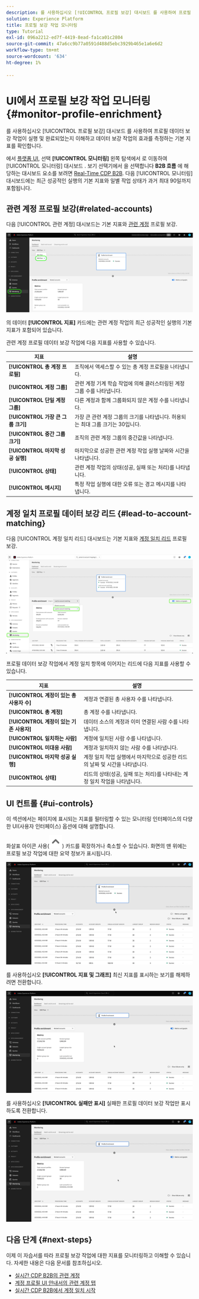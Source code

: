 ```yaml
---
description: 를 사용하십시오 [!UICONTROL 프로필 보강] 대시보드 를 사용하여 프로필 데이터 보강 작업이 실행 및 완료되었는지 이해하고 데이터 보강 작업의 효과를 측정하는 기본 지표를 확인합니다.
solution: Experience Platform
title: 프로필 보강 작업 모니터링
type: Tutorial
exl-id: 096a2212-ed7f-4419-8ead-fa1ca01c2804
source-git-commit: 47a6cc9b77a0591d488d5ebc3929b465e1a6e6d2
workflow-type: tm+mt
source-wordcount: '634'
ht-degree: 1%

---
```


# UI에서 프로필 보강 작업 모니터링 {#monitor-profile-enrichment}

를 사용하십시오 [!UICONTROL 프로필 보강] 대시보드 를 사용하여 프로필 데이터 보강 작업이 실행 및 완료되었는지 이해하고 데이터 보강 작업의 효과를 측정하는 기본 지표를 확인합니다.

에서 [플랫폼 UI](https://platform.adobe.com), 선택 **[!UICONTROL 모니터링]** 왼쪽 탐색에서 로 이동하여 [!UICONTROL 모니터링] 대시보드 . 보기 선택기에서 을 선택합니다 **B2B 흐름** 에 해당하는 대시보드 요소를 보려면 [Real-Time CDP B2B](/help/rtcdp/b2b-overview.md).  다음 [!UICONTROL 모니터링] 대시보드에는 최근 성공적인 실행의 기본 지표와 일별 작업 상태가 과거 최대 90일까지 포함됩니다.

## 관련 계정 프로필 보강(#related-accounts)

다음 [!UICONTROL 관련 계정] 대시보드는 기본 지표와 [관련 계정](/help/rtcdp/b2b-ai-ml-services/related-accounts.md) 프로필 보강.

![Experience Platform UI에서 프로필 보강 작업 모니터링 화면에 도달하는 방법에 대한 시각적 표시입니다.](/help/dataflows/assets/ui/b2b/monitoring-profile-enrichment-jobs.png)

의 데이터 **[!UICONTROL 지표]** 카드에는 관련 계정 작업의 최근 성공적인 실행의 기본 지표가 포함되어 있습니다.

관련 계정 프로필 데이터 보강 작업에 다음 지표를 사용할 수 있습니다.

| 지표 | 설명 |
| --------- | ---------- |
| **[!UICONTROL 총 계정 프로필]** | 조직에서 액세스할 수 있는 총 계정 프로필을 나타냅니다. |
| **[!UICONTROL 계정 그룹]** | 관련 계정 기계 학습 작업에 의해 클러스터링된 계정 그룹 수를 나타냅니다. |
| **[!UICONTROL 단일 계정 그룹]** | 다른 계정과 함께 그룹화되지 않은 계정 수를 나타냅니다. |
| **[!UICONTROL 가장 큰 그룹 크기]** | 가장 큰 관련 계정 그룹의 크기를 나타냅니다. 허용되는 최대 그룹 크기는 30입니다. |
| **[!UICONTROL 중간 그룹 크기]** | 조직의 관련 계정 그룹의 중간값을 나타냅니다. |
| **[!UICONTROL 마지막 성공 실행]** | 마지막으로 성공한 관련 계정 작업 실행 날짜와 시간을 나타냅니다. |
| **[!UICONTROL 상태]** | 관련 계정 작업의 상태(성공, 실패 또는 처리)를 나타냅니다. |
| **[!UICONTROL 메시지]** | 특정 작업 실행에 대한 오류 또는 경고 메시지를 나타냅니다. |

## 계정 일치 프로필 데이터 보강 리드 {#lead-to-account-matching}

다음 [!UICONTROL 계정 일치 리드] 대시보드는 기본 지표와 [계정 일치 리드](/help/rtcdp/b2b-ai-ml-services/lead-to-account-matching.md) 프로필 보강.

![계정 일치 프로필 데이터 보강 리드](/help/dataflows/assets/ui/b2b/mpc-lead-to-account-matching.png)

프로필 데이터 보강 작업에서 계정 일치 항목에 이어지는 리드에 다음 지표를 사용할 수 있습니다.

| 지표 | 설명 |
| --------- | ---------- |
| **[!UICONTROL 계정이 있는 총 사용자 수]** | 계정과 연결된 총 사용자 수를 나타냅니다. |
| **[!UICONTROL 총 계정]** | 총 계정 수를 나타냅니다. |
| **[!UICONTROL 계정이 있는 기존 사용자]** | 데이터 소스의 계정과 이미 연결된 사람 수를 나타냅니다. |
| **[!UICONTROL 일치하는 사람]** | 계정에 일치된 사람 수를 나타냅니다. |
| **[!UICONTROL 미대응 사람]** | 계정과 일치하지 않는 사람 수를 나타냅니다. |
| **[!UICONTROL 마지막 성공 실행]** | 계정 일치 작업 실행에서 마지막으로 성공한 리드의 날짜 및 시간을 나타냅니다. |
| **[!UICONTROL 상태]** | 리드의 상태(성공, 실패 또는 처리)를 나타내는 계정 일치 작업을 나타냅니다. |

## UI 컨트롤 {#ui-controls}

이 섹션에서는 페이지에 표시되는 지표를 필터링할 수 있는 모니터링 인터페이스의 다양한 UI(사용자 인터페이스) 옵션에 대해 설명합니다.

화살표 아이콘 사용(![화살표 아이콘](/help/dataflows/assets/ui/monitor-destinations/chevron-up.png)) 카드를 확장하거나 축소할 수 있습니다. 화면의 맨 위에는 프로필 보강 작업에 대한 요약 정보가 표시됩니다.

![화살표 아이콘 UI 컨트롤을 표시하는 화면 기록](/help/dataflows/assets/ui/b2b/use-arrow-control.gif)

를 사용하십시오 **[!UICONTROL 지표 및 그래프]** 최신 지표를 표시하는 보기를 해제하려면 전환합니다.

![지표 및 그래프를 표시하는 화면 기록](/help/dataflows/assets/ui/b2b/metrics-and-graphs-toggle.gif)

를 사용하십시오 **[!UICONTROL 실패만 표시]** 실패한 프로필 데이터 보강 작업만 표시하도록 전환합니다.

![실패 표시만 표시하는 화면 기록](/help/dataflows/assets/ui/b2b/show-failures-only.gif)

## 다음 단계 {#next-steps}

이제 이 자습서를 따라 프로필 보강 작업에 대한 지표를 모니터링하고 이해할 수 있습니다. 자세한 내용은 다음 문서를 참조하십시오.

* [실시간 CDP B2B의 관련 계정](/help/rtcdp/b2b-ai-ml-services/related-accounts.md)
* [계정 프로필 UI 안내서의 관련 계정 탭](/help/rtcdp/accounts/account-profile-ui-guide.md)
* [실시간 CDP B2B에서 계정 일치 시작](/help/rtcdp/b2b-ai-ml-services/lead-to-account-matching.md)
